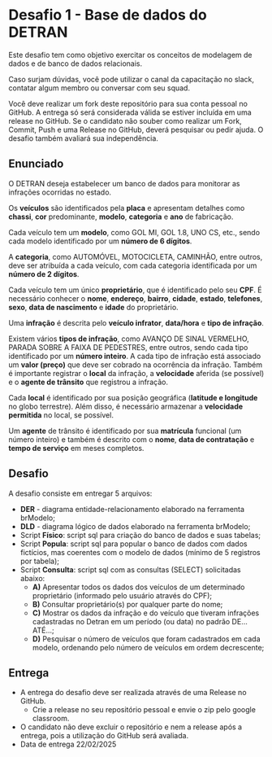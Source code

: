 # Desafio 1 - Base de dados do DETRAN

Este desafio tem como objetivo exercitar os conceitos de modelagem de dados e de banco de dados relacionais.

Caso surjam dúvidas, você pode utilizar o canal da capacitação no slack, contatar algum membro ou conversar com seu squad.

Você deve realizar um fork deste repositório para sua conta pessoal no GitHub. A entrega só será considerada válida se estiver incluída em uma release no GitHub. Se o candidato não souber como realizar um Fork, Commit, Push e uma Release no GitHub, deverá pesquisar ou pedir ajuda. O desafio também avaliará sua independência.

## Enunciado

O DETRAN deseja estabelecer um banco de dados para monitorar as infrações ocorridas no estado.

Os **veículos** são identificados pela **placa** e apresentam detalhes como **chassi**, **cor** predominante, **modelo**, **categoria** e **ano** de fabricação.

Cada veículo tem um **modelo**, como GOL MI, GOL 1.8, UNO CS, etc., sendo cada modelo identificado por um **número de 6 dígitos**.

A **categoria**, como AUTOMÓVEL, MOTOCICLETA, CAMINHÃO, entre outros, deve ser atribuída a cada veículo, com cada categoria identificada por um **número de 2 dígitos**.

Cada veículo tem um único **proprietário**, que é identificado pelo seu **CPF**. É necessário conhecer o **nome**, **endereço**, **bairro**, **cidade**, **estado**, **telefones**, **sexo**, **data de nascimento** e **idade** do proprietário.

Uma **infração** é descrita pelo **veículo infrator**, **data/hora** e **tipo de infração**.

Existem vários **tipos de infração**, como AVANÇO DE SINAL VERMELHO, PARADA SOBRE A FAIXA DE PEDESTRES, entre outros, sendo cada tipo identificado por um **número inteiro**. A cada tipo de infração está associado um **valor (preço)** que deve ser cobrado na ocorrência da infração. Também é importante registrar o **local** da infração, a **velocidade** aferida (se possível) e o **agente de trânsito** que registrou a infração.

Cada **local** é identificado por sua posição geográfica (**latitude e longitude** no globo terrestre). Além disso, é necessário armazenar a **velocidade permitida** no local, se possível.

Um **agente** de trânsito é identificado por sua **matrícula** funcional (um número inteiro) e também é descrito com o **nome**, **data de contratação** e **tempo de serviço** em meses completos.

## Desafio

A desafio consiste em entregar 5 arquivos:

- **DER** - diagrama entidade-relacionamento elaborado na ferramenta brModelo;
- **DLD** - diagrama lógico de dados elaborado na ferramenta brModelo;
- Script **Físico**: script sql para criação do banco de dados e suas tabelas;
- Script **Popula**: script sql para popular o banco de dados com dados fictícios, mas coerentes com o modelo de dados (mínimo de 5 registros por tabela);
- Script **Consulta**: script sql com as consultas (SELECT) solicitadas abaixo:
  - **A)** Apresentar todos os dados dos veículos de um determinado proprietário (informado pelo usuário através do CPF);
  - **B)** Consultar proprietário(s) por qualquer parte do nome;
  - **C)** Mostrar os dados da infração e do veículo que tiveram infrações cadastradas no Detran em um período (ou data) no padrão DE... ATÉ...;
  - **D)** Pesquisar o número de veículos que foram cadastrados em cada modelo, ordenando pelo número de veículos em ordem decrescente;

## Entrega

- A entrega do desafio deve ser realizada através de uma Release no GitHub.
  - Crie a release no seu repositório pessoal e envie o zip pelo google classroom.
- O candidato não deve excluir o repositório e nem a release após a entrega, pois a utilização do GitHub será avaliada.
- Data de entrega 22/02/2025

